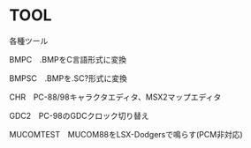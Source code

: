 # TOOL

各種ツール

BMPC　.BMPをC言語形式に変換

BMPSC　.BMPを.SC?形式に変換

CHR　PC-88/98キャラクタエディタ、MSX2マップエディタ

GDC2　PC-98のGDCクロック切り替え

MUCOMTEST　MUCOM88をLSX-Dodgersで鳴らす(PCM非対応)
